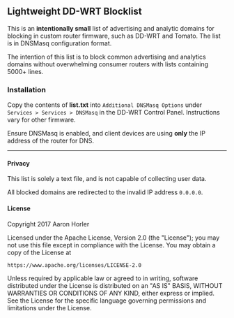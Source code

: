 ## Lightweight DD-WRT Blocklist

This is an **intentionally small** list of advertising and analytic domains for blocking in custom router firmware, such as DD-WRT and Tomato. The list is in DNSMasq configuration format.

The intention of this list is to block common advertising and analytics domains without overwhelming consumer routers with lists containing 5000+ lines.

### Installation

Copy the contents of **list.txt** into `Additional DNSMasq Options` under `Services > Services > DNSMasq` in the DD-WRT Control Panel. Instructions vary for other firmware.

Ensure DNSMasq is enabled, and client devices are using **only** the IP address of the router for DNS.

---

#### Privacy

This list is solely a text file, and is not capable of collecting user data. 

All blocked domains are redirected to the invalid IP address `0.0.0.0`.

#### License

Copyright 2017 Aaron Horler

Licensed under the Apache License, Version 2.0 (the "License");
you may not use this file except in compliance with the License.
You may obtain a copy of the License at

    https://www.apache.org/licenses/LICENSE-2.0

Unless required by applicable law or agreed to in writing, software
distributed under the License is distributed on an "AS IS" BASIS,
WITHOUT WARRANTIES OR CONDITIONS OF ANY KIND, either express or implied.
See the License for the specific language governing permissions and
limitations under the License.
